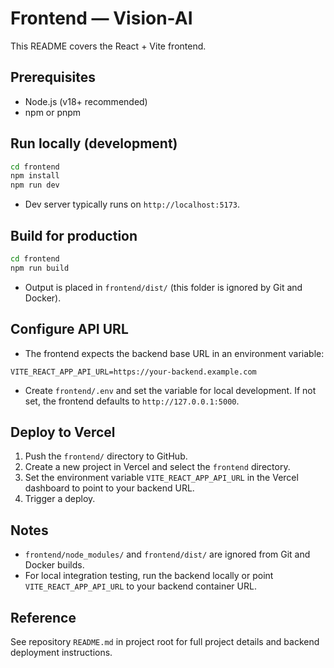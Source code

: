 # Frontend — Vision-AI

This README covers the React + Vite frontend.

## Prerequisites
- Node.js (v18+ recommended)
- npm or pnpm

## Run locally (development)
```bash
cd frontend
npm install
npm run dev
```
- Dev server typically runs on `http://localhost:5173`.

## Build for production
```bash
cd frontend
npm run build
```
- Output is placed in `frontend/dist/` (this folder is ignored by Git and Docker).

## Configure API URL
- The frontend expects the backend base URL in an environment variable:
```
VITE_REACT_APP_API_URL=https://your-backend.example.com
```
- Create `frontend/.env` and set the variable for local development. If not set, the frontend defaults to `http://127.0.0.1:5000`.

## Deploy to Vercel
1. Push the `frontend/` directory to GitHub.
2. Create a new project in Vercel and select the `frontend` directory.
3. Set the environment variable `VITE_REACT_APP_API_URL` in the Vercel dashboard to point to your backend URL.
4. Trigger a deploy.

## Notes
- `frontend/node_modules/` and `frontend/dist/` are ignored from Git and Docker builds.
- For local integration testing, run the backend locally or point `VITE_REACT_APP_API_URL` to your backend container URL.

## Reference
See repository `README.md` in project root for full project details and backend deployment instructions.
